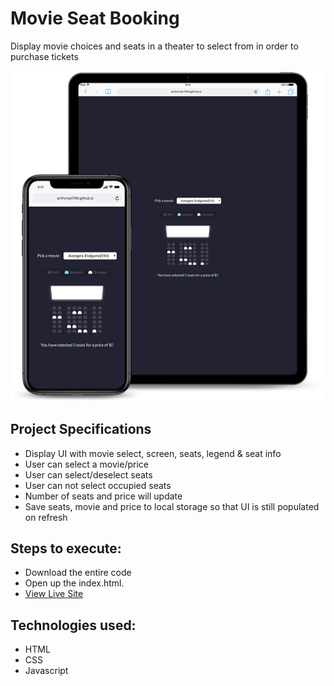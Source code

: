 # Movie Seat Booking
 Display movie choices and seats in a theater to select from in order to purchase tickets
 
 ![title-pic](capture.PNG)
 


 ## Project Specifications

- Display UI with movie select, screen, seats, legend & seat info
- User can select a movie/price
- User can select/deselect seats
- User can not select occupied seats
- Number of seats and price will update
- Save seats, movie and price to local storage so that UI is still populated on refresh
 
## Steps to execute:
- Download the entire code 
- Open up the index.html.
- [View Live Site](https://anthonys1760.github.io/Movie-Seat-Booking-App/)

## Technologies used: 
- HTML
- CSS
- Javascript

